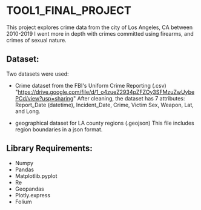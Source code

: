 # TOOL1_FINAL_PROJECT

This project explores crime data from the city of Los Angeles, CA between 2010-2019
I went more in depth with crimes committed using firearms, and crimes of sexual nature.

## Dataset:
Two datasets were used:
- Crime dataset from the FBI's Uniform Crime Reporting (.csv) "https://drive.google.com/file/d/1_o4zueZ2934pZFZOy3SFMzuZwUybePCd/view?usp=sharing"
After cleaning, the dataset has 7 attributes: Report_Date (datetime), Incident_Date, Crime, Victim Sex, Weapon, Lat, and Long.

- geographical dataset for LA county regions (.geojson)
This file includes region boundaries in a json format.

## Library Requirements:
- Numpy
- Pandas
- Matplotlib.pyplot
- Re
- Geopandas
- Plotly.express
- Folium

